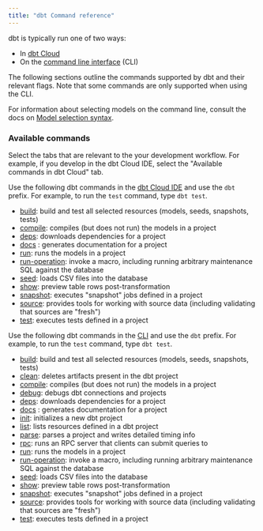 ```yaml
---
title: "dbt Command reference"
---
```


dbt is typically run one of two ways:
* In [dbt Cloud](/docs/cloud/develop-in-the-cloud)
* On the [command line interface](/docs/core/about-the-cli) (CLI)

The following sections outline the commands supported by dbt and their relevant flags. Note that some commands are only supported when using the CLI. 

For information about selecting models on the command line, consult the docs on [Model selection syntax](node-selection/syntax).

### Available commands

Select the tabs that are relevant to the your development workflow. For example, if you develop in the dbt Cloud IDE, select the "Available commands in dbt Cloud" tab. 

<Tabs>
<TabItem value="cloud" label="Available commands in dbt Cloud">

Use the following dbt commands in the [dbt Cloud IDE](/docs/cloud/develop-in-the-cloud) and use the `dbt` prefix. For example, to run the `test` command, type `dbt test`.

- [build](/reference/commands/build): build and test all selected resources (models, seeds, snapshots, tests)
- [compile](/reference/commands/compile): compiles (but does not run) the models in a project
- [deps](/reference/commands/deps): downloads dependencies for a project
- [docs](/reference/commands/cmd-docs) : generates documentation for a project
- [run](/reference/commands/run): runs the models in a project
- [run-operation](/reference/commands/run-operation): invoke a macro, including running arbitrary maintenance SQL against the database
- [seed](/reference/commands/seed): loads CSV files into the database
- [show](/reference/commands/show): preview table rows post-transformation
- [snapshot](/reference/commands/snapshot): executes "snapshot" jobs defined in a project
- [source](/reference/commands/source): provides tools for working with source data (including validating that sources are "fresh")
- [test](/reference/commands/test): executes tests defined in a project

</TabItem>

<TabItem value="cli" label="Available commands in the CLI">

Use the following dbt commands in the [CLI](/docs/core/about-the-cli) and use the `dbt` prefix. For example, to run the `test` command, type `dbt test`.

- [build](/reference/commands/build): build and test all selected resources (models, seeds, snapshots, tests)
- [clean](/reference/commands/clean): deletes artifacts present in the dbt project
- [compile](/reference/commands/compile): compiles (but does not run) the models in a project
- [debug](/reference/commands/debug): debugs dbt connections and projects
- [deps](/reference/commands/deps): downloads dependencies for a project
- [docs](/reference/commands/cmd-docs) : generates documentation for a project
- [init](/reference/commands/init): initializes a new dbt project
- [list](/reference/commands/list): lists resources defined in a dbt project
- [parse](/reference/commands/parse): parses a project and writes detailed timing info
- [rpc](/reference/commands/rpc): runs an RPC server that clients can submit queries to
- [run](/reference/commands/run): runs the models in a project
- [run-operation](/reference/commands/run-operation): invoke a macro, including running arbitrary maintenance SQL against the database
- [seed](/reference/commands/seed): loads CSV files into the database
- [show](/reference/commands/show): preview table rows post-transformation
- [snapshot](/reference/commands/snapshot): executes "snapshot" jobs defined in a project
- [source](/reference/commands/commands/source): provides tools for working with source data (including validating that sources are "fresh")
- [test](/reference/commands/commands/test): executes tests defined in a project

</TabItem>

</Tabs>

<!-- leaving original list here below for reference (as of April 2023)

- [build](build): build and test all selected resources (models, seeds, snapshots, tests)
- [clean](clean) (CLI only): deletes artifacts present in the dbt project
- [compile](compile): compiles (but does not run) the models in a project
- [debug](debug) (CLI only): debugs dbt connections and projects
- [deps](deps): downloads dependencies for a project
- [docs](cmd-docs) : generates documentation for a project
- [init](init) (CLI only): initializes a new dbt project
- [list](list) (CLI only): lists resources defined in a dbt project
- [parse](parse) (CLI only): parses a project and writes detailed timing info
- [run](run): runs the models in a project
- [seed](seed): loads CSV files into the database
- [show](show): preview table rows post-transformation
- [snapshot](snapshot): executes "snapshot" jobs defined in a project
- [source](commands/source): provides tools for working with source data (including validating that sources are "fresh")
- [test](commands/test): executes tests defined in a project
- [rpc](rpc) (CLI only): runs an RPC server that clients can submit queries to
- [run-operation](run-operation): invoke a macro, including running arbitrary maintenance SQL against the database


-->
